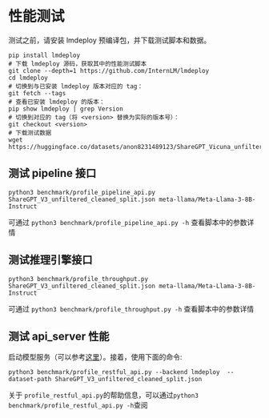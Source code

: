 # 性能测试

测试之前，请安装 lmdeploy 预编译包，并下载测试脚本和数据。

```shell
pip install lmdeploy
# 下载 lmdeploy 源码，获取其中的性能测试脚本
git clone --depth=1 https://github.com/InternLM/lmdeploy
cd lmdeploy
# 切换到与已安装 lmdeploy 版本对应的 tag：
git fetch --tags
# 查看已安装 lmdeploy 的版本：
pip show lmdeploy | grep Version
# 切换到对应的 tag（将 <version> 替换为实际的版本号）：
git checkout <version>
# 下载测试数据
wget https://huggingface.co/datasets/anon8231489123/ShareGPT_Vicuna_unfiltered/resolve/main/ShareGPT_V3_unfiltered_cleaned_split.json
```

## 测试 pipeline 接口

```shell
python3 benchmark/profile_pipeline_api.py ShareGPT_V3_unfiltered_cleaned_split.json meta-llama/Meta-Llama-3-8B-Instruct
```

可通过 `python3 benchmark/profile_pipeline_api.py -h` 查看脚本中的参数详情

## 测试推理引擎接口

```shell
python3 benchmark/profile_throughput.py ShareGPT_V3_unfiltered_cleaned_split.json meta-llama/Meta-Llama-3-8B-Instruct
```

可通过 `python3 benchmark/profile_throughput.py -h` 查看脚本中的参数详情

## 测试 api_server 性能

启动模型服务（可以参考[这里](../llm/api_server.md)）。接着，使用下面的命令:

```shell
python3 benchmark/profile_restful_api.py --backend lmdeploy  --dataset-path ShareGPT_V3_unfiltered_cleaned_split.json
```

关于 `profile_restful_api.py`的帮助信息，可以通过`python3 benchmark/profile_restful_api.py -h`查阅
